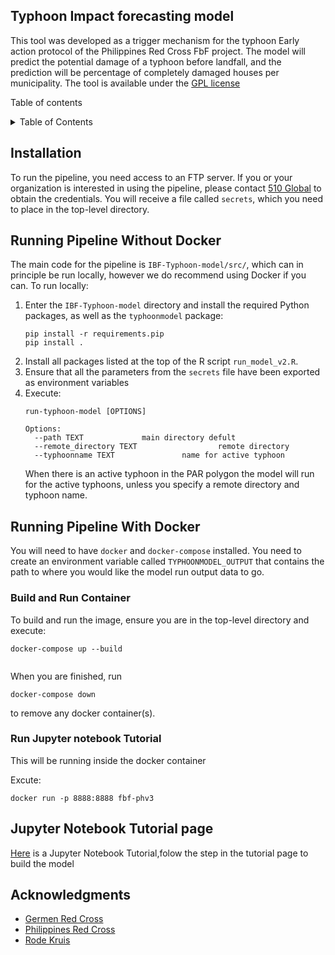 <!-- Typhoon Impact forecasting model -->
## Typhoon Impact forecasting model

This tool was developed as a trigger mechanism for the typhoon Early action protocol of the Philippines Red Cross 
FbF project. The model will predict the potential damage of a typhoon before landfall, and the prediction will be 
percentage of completely damaged houses per municipality.
The tool is available under the 
[GPL license](https://github.com/rodekruis/Typhoon-Impact-based-forecasting-model/blob/master/LICENSE)

Table of contents

<!-- TABLE OF CONTENTS -->
<details>
  <summary>Table of Contents</summary>
  <ol>
    <li>
      <a href="#Installation">Installation</a>
    </li>
	<li>
      <a href="#RunningWithoutDocker">Running pipeline Without Docker</a>
    </li>
    <li>
      <a href="#RunningWithDocker">Running pipeline With Docker</a>
      <ul>
        <li><a href="#BuildContainer">Build and Run Container</a></li>
        <li><a href="#RunTutorial">Run Jupyter notebooks Tutorial</a></li>
      </ul>
    </li>
    <li><a href="#Tutorialpage">Jupyter Notebook Tutorial page</a></li>
    <li><a href="#Acknowledgments">Acknowledgments</a></li>
  </ol>
</details>




<!-- Installation -->
## Installation


To run the pipeline, you need access to an FTP server. 
If you or your organization is interested in using the pipeline, 
please contact [510 Global](https://www.510.global/contact-us/)
to obtain the credentials.  You will receive a file called `secrets`, which you need to place in the top-level directory.

<!-- Running pipeline Without Docker -->
## Running Pipeline Without Docker


The main code for the pipeline is `IBF-Typhoon-model/src/`, which can in principle be run locally,
however we do recommend using Docker if you can.
To run locally:

1. Enter the `IBF-Typhoon-model` directory and install the required Python packages, as
    well as the `typhoonmodel` package:
    ```
    pip install -r requirements.pip
    pip install .
    ```
2. Install all packages listed at the top of the R script `run_model_v2.R`.
3. Ensure that all the parameters from the `secrets` file have been exported as environment variables
4. Execute:
    ```
    run-typhoon-model [OPTIONS]

    Options:
      --path TEXT             main directory defult 
      --remote_directory TEXT                  remote directory 
      --typhoonname TEXT               name for active typhoon
    ```
    When there is an active typhoon in the PAR polygon the model will run for the active typhoons,
    unless you specify a remote directory and typhoon name. 

<!-- Running Pipeline With Docker -->
## Running Pipeline With Docker

You will need to have `docker` and `docker-compose` installed.
You need to create an environment variable called `TYPHOONMODEL_OUTPUT` that contains
the path to where you would like the model run output data to go.

<!-- Build and Run Container -->
### Build and Run Container

To build and run the image, ensure you are in the top-level directory and execute:
```
docker-compose up --build


```
When you are finished, run
```
docker-compose down
```
to remove any docker container(s).

<!-- Run Jupyter notebooks Tutorial-->
### Run Jupyter notebook Tutorial

This will be running inside the docker container

Excute:

```
docker run -p 8888:8888 fbf-phv3
```
<!-- Run Jupyter notebooks for Tutorial -->
## Jupyter Notebook Tutorial page

[Here](https://github.com/rodekruis/Typhoon-Impact-based-forecasting-model/tree/model_dev/IBF-Typhoon-model/documentation) is a Jupyter Notebook Tutorial,folow the step in the tutorial page to build the model 

<!-- ACKNOWLEDGMENTS -->
## Acknowledgments

- [Germen Red Cross](https://www.drk.de/en/)
- [Philippines Red Cross](https://redcross.org.ph/)
- [Rode Kruis](https://www.rodekruis.nl/)
